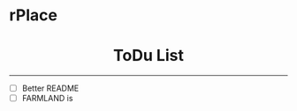 # rPlace
<div align="center">
<h1>ToDu List </h1>
<hr>
</div>

- [ ] Better README
- [ ] FARMLAND is 